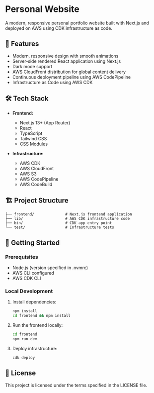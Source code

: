 # Personal Website

A modern, responsive personal portfolio website built with Next.js and deployed on AWS using CDK infrastructure as code.

## 🚀 Features

- Modern, responsive design with smooth animations
- Server-side rendered React application using Next.js
- Dark mode support
- AWS CloudFront distribution for global content delivery
- Continuous deployment pipeline using AWS CodePipeline
- Infrastructure as Code using AWS CDK

## 🛠️ Tech Stack

- **Frontend:**

  - Next.js 13+ (App Router)
  - React
  - TypeScript
  - Tailwind CSS
  - CSS Modules

- **Infrastructure:**
  - AWS CDK
  - AWS CloudFront
  - AWS S3
  - AWS CodePipeline
  - AWS CodeBuild

## 🏗️ Project Structure

```
├── frontend/              # Next.js frontend application
├── lib/                   # AWS CDK infrastructure code
├── bin/                   # CDK app entry point
└── test/                  # Infrastructure tests
```

## 🚦 Getting Started

### Prerequisites

- Node.js (version specified in .nvmrc)
- AWS CLI configured
- AWS CDK CLI

### Local Development

1. Install dependencies:

   ```bash
   npm install
   cd frontend && npm install
   ```

2. Run the frontend locally:

   ```bash
   cd frontend
   npm run dev
   ```

3. Deploy infrastructure:
   ```bash
   cdk deploy
   ```

## 📝 License

This project is licensed under the terms specified in the LICENSE file.
